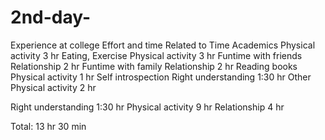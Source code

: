 # 2nd-day-
Experience at college
Effort and time	Related to	Time
Academics	Physical activity 	3 hr
Eating, Exercise	Physical activity 	3 hr
Funtime with friends	Relationship 	2 hr
Funtime with family	Relationship 	2 hr
Reading books	Physical activity 	1 hr
Self introspection 	Right understanding 	1:30 hr
Other	Physical activity 	2 hr


Right understanding 	1:30 hr
Physical activity 	9 hr
Relationship 	4 hr


Total: 13 hr 30 min
